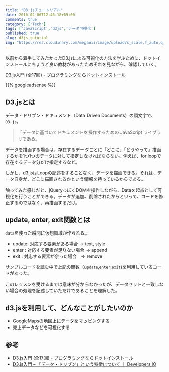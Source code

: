 ```yaml
---
title: "D3.jsチュートリアル"
date: 2016-02-06T12:46:18+09:00
comments: true
category: ['Tech']
tags: ['JavaScript','d3js','データ可視化']
published: true
slug: d3js-tutorial
img: "https://res.cloudinary.com/meganii/image/upload/c_scale,f_auto,q_auto,w_300/v1514031264/thumbnail_tech.png"
---
```


以前から着手してみたかったD3.jsによる可視化の方法を学ぶために、ドットインストールにちょうど良い教材があったためそれを見ながら、確認していく。

[D3.js入門 (全17回) - プログラミングならドットインストール](http://dotinstall.com/lessons/basic_d3js)

<!--more-->
{{% googleadsense %}}


## D3.jsとは

データ・ドリブン・ドキュメント（Data Driven Documents）の頭文字で、`D3.js`。

> 「データに基づいてドキュメントを操作するための JavaScript ライブラリである。

データを描画する場合は、存在するデータごとに「どこに」「どうやって」描画するかを1つ1つのデータに対して指定しなければならない。例えば、for loopで存在するデータ分だけ指定するなど。

しかし、d3.jsはLoopの記述をすることなく、データを描画できる。それは、データ自身が、どこに描画されるかという情報を持っているからである。

触ってみた感じだと、jQueryっぽくDOMを操作しながら、Dataを起点として可視化を行うことができる。データが追加、削除されたからといって、コードを修正するのではなく、再描画するだけ。


## update, enter, exit関数とは

`data`を使った瞬間に仮想領域が作られる。

- update: 対応する要素がある場合 -> text, style
- enter : 対応する要素が足りない場合 -> append
- exit  : 対応する要素が余った場合　-> remove

サンプルコードを読む中で上記の関数（`update`,`enter`,`exit`)を利用しているコードがあった。

このレッスンを受けるまでは意味が分からなかったが、データセットと一致しない場合の処理を記述していただけであることを理解した。


## d3.jsを利用して、どんなことがしたいのか

- GoogleMapsの地図上にデータをマッピングする
- 売上データなどを可視化する


## 参考
- [D3.js入門 (全17回) - プログラミングならドットインストール](http://dotinstall.com/lessons/basic_d3js)
- [D3.js入門 – 「データ・ドリブン」という特徴について ｜ Developers.IO](http://dev.classmethod.jp/ria/html5/d3-js_data_driven/)
